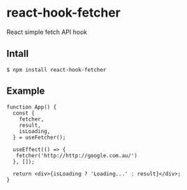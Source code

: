 # react-hook-fetcher
React simple fetch API hook

## Intall
    $ npm install react-hook-fetcher

## Example

```
function App() {
  const {
    fetcher,
    result,
    isLoading,
  } = useFetcher();

  useEffect(() => {
   fetcher('http://http://google.com.au/')
  }, []);

  return <div>{isLoading ? 'Loading...' : result}</div>;
}
```
